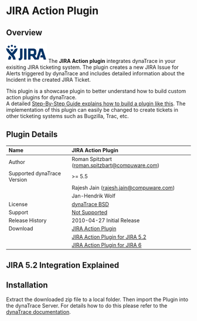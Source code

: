 # JIRA Action Plugin

## Overview

![images_community/download/attachments/27099341/icon.png](images_community/download/attachments/27099341/icon.png) The **JIRA Action plugin** integrates dynaTrace in your exisiting JIRA ticketing
system. The plugin creates a new JIRA Issue for Alerts triggered by dynaTrace and includes detailed information about the Incident in the created JIRA Ticket.

This plugin is a showcase plugin to better understand how to build custom action plugins for dynaTrace.  
A detailed [Step-By-Step Guide explains how to build a plugin like this](https://community/display/DOCDT42/Developing+a+User+Plugin). The implementation of this plugin can easily be changed to create
tickets in other ticketing systems such as Bugzilla, Trac, etc.

## Plugin Details

| Name | JIRA Action Plugin
| :--- | :---
| Author | Roman Spitzbart (roman.spitzbart@compuware.com)  
| Supported dynaTrace Version | >= 5.5
|| Rajesh Jain ([rajesh.jain@compuware.com](mailto:rajesh.jain@compuware.com))  
|| Jan-Hendrik Wolf
| License | [dynaTrace BSD](dynaTraceBSD.txt)
| Support | [Not Supported](https://community.compuwareapm.com/community/display/DL/Support+Levels)
| Release History | 2010-04-27 Initial Release
| Download | [JIRA Action Plugin](attachments_53411883_1_JIRA__Create_Issue_Action_Plugin.jar)  
| | [JIRA Action Plugin for JIRA 5.2](attachments_100237333_1_com.dynatrace.diagnostics.jira.CreateIssueActionPlugin_0.0.4.jar)  
| | [JIRA Action Plugin for JIRA 6](attachments_170952485_1_com.dynatrace.diagnostics.jira.CreateIssueActionPlugin_0.0.9.jar)

## JIRA 5.2 Integration Explained

## Installation

Extract the downloaded zip file to a local folder. Then import the Plugin into the dynaTrace Server. For details how to do this please refer to the [dynaTrace
documentation](https://community.compuwareapm.com/community/display/DOCDT42/Manage+and+Develop+User+Plugins).

